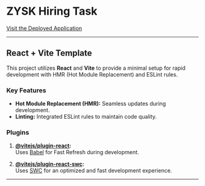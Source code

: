 # ZYSK Hiring Task

[Visit the Deployed Application](https://zysk-hiring-task-adithya.netlify.app/)

---

## React + Vite Template

This project utilizes **React** and **Vite** to provide a minimal setup for rapid development with HMR (Hot Module Replacement) and ESLint rules.

### Key Features

- **Hot Module Replacement (HMR):** Seamless updates during development.
- **Linting:** Integrated ESLint rules to maintain code quality.

### Plugins

1. **[@vitejs/plugin-react](https://github.com/vitejs/vite-plugin-react/blob/main/packages/plugin-react/README.md):**  
   Uses [Babel](https://babeljs.io/) for Fast Refresh during development.

2. **[@vitejs/plugin-react-swc](https://github.com/vitejs/vite-plugin-react-swc):**  
   Uses [SWC](https://swc.rs/) for an optimized and fast development experience.

---
